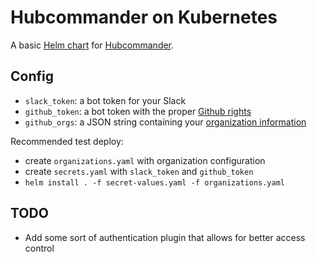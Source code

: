 Hubcommander on Kubernetes
==========================

A basic [Helm chart](https://github.com/kubernetes/helm/blob/master/docs/charts.md) for [Hubcommander](https://github.com/Netflix/hubcommander).

Config
------

* `slack_token`: a bot token for your Slack 
* `github_token`: a bot token with the proper [Github rights](https://github.com/Netflix/hubcommander/blob/develop/docs/installation.md#github-configuration-api-token)
* `github_orgs`: a JSON string containing your [organization information](https://github.com/Netflix/hubcommander/blob/master/github/config.py)

Recommended test deploy:

* create `organizations.yaml` with organization configuration
* create `secrets.yaml` with `slack_token` and `github_token`
* `helm install . -f secret-values.yaml -f organizations.yaml`

TODO
----

* Add some sort of authentication plugin that allows for better access control